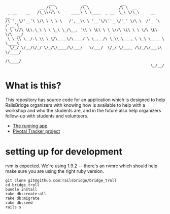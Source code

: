```
                   ___            __               __
               __ /\_ \          /\ \             /\ \  __
 _ __    __   /\_\\//\ \     ____\ \ \____  _ __  \_\ \/\_\     __      __
/\`'__\/'__`\ \/\ \ \ \ \   /',__\\ \ '__`\/\`'__\/'_` \/\ \  /'_ `\  /'__`\
\ \ \//\ \L\.\_\ \ \ \_\ \_/\__, `\\ \ \L\ \ \ \//\ \L\ \ \ \/\ \L\ \/\  __/
 \ \_\\ \__/.\_\\ \_\/\____\/\____/ \ \_,__/\ \_\\ \___,_\ \_\ \____ \ \____\
  \/_/ \/__/\/_/ \/_/\/____/\/___/   \/___/  \/_/ \/__,_ /\/_/\/___L\ \/____/
                                                                /\____/
                                                                \_/__/

```
# What is this?

This repository has source code for an application which is designed to help RailsBridge organizers with knowing how is available to help with a workshop and who the students are, and in the future also help organizers follow-up with students and volunteers.

* [The running app](http://bridgetroll.herokuapp.com/)
* [Pivotal Tracker project](https://www.pivotaltracker.com/projects/388105)


# setting up for development

rvm is expected.  We're using 1.9.2 -- there's an rvmrc which should help make sure you are using the right ruby version.

```
git clone git@github.com:railsbridge/bridge_troll
cd bridge_troll
bundle install
rake db:create:all
rake db:migrate
rake db:seed
rails s
```
